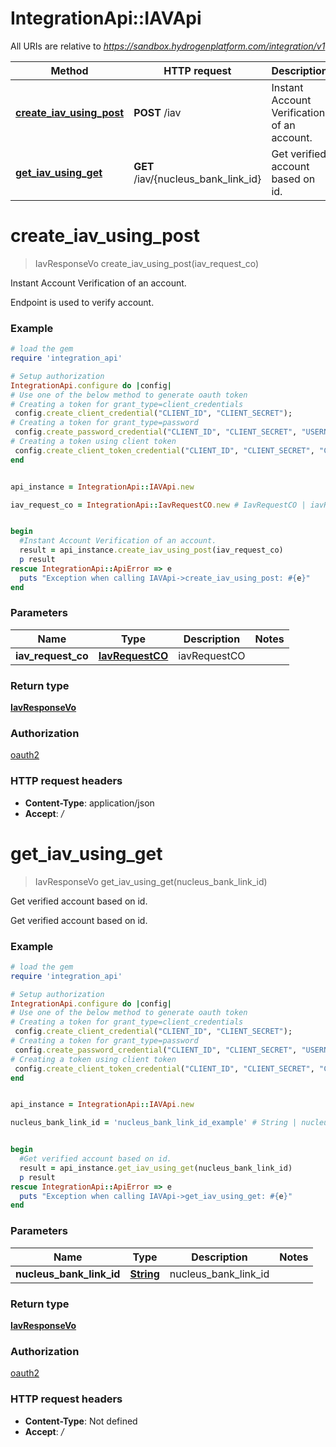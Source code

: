 # IntegrationApi::IAVApi

All URIs are relative to *https://sandbox.hydrogenplatform.com/integration/v1*

Method | HTTP request | Description
------------- | ------------- | -------------
[**create_iav_using_post**](IAVApi.md#create_iav_using_post) | **POST** /iav | Instant Account Verification of an account.
[**get_iav_using_get**](IAVApi.md#get_iav_using_get) | **GET** /iav/{nucleus_bank_link_id} | Get verified account based on id.


# **create_iav_using_post**
> IavResponseVo create_iav_using_post(iav_request_co)

Instant Account Verification of an account.

Endpoint is used to verify account.

### Example
```ruby
# load the gem
require 'integration_api'

# Setup authorization
IntegrationApi.configure do |config|
# Use one of the below method to generate oauth token        
# Creating a token for grant_type=client_credentials
 config.create_client_credential("CLIENT_ID", "CLIENT_SECRET");
# Creating a token for grant_type=password
 config.create_password_credential("CLIENT_ID", "CLIENT_SECRET", "USERNAME", "PASSWORD");
# Creating a token using client token
 config.create_client_token_credential("CLIENT_ID", "CLIENT_SECRET", "CLIENT_TOKEN");
end


api_instance = IntegrationApi::IAVApi.new

iav_request_co = IntegrationApi::IavRequestCO.new # IavRequestCO | iavRequestCO


begin
  #Instant Account Verification of an account.
  result = api_instance.create_iav_using_post(iav_request_co)
  p result
rescue IntegrationApi::ApiError => e
  puts "Exception when calling IAVApi->create_iav_using_post: #{e}"
end
```

### Parameters

Name | Type | Description  | Notes
------------- | ------------- | ------------- | -------------
 **iav_request_co** | [**IavRequestCO**](IavRequestCO.md)| iavRequestCO | 

### Return type

[**IavResponseVo**](IavResponseVo.md)

### Authorization

[oauth2](../README.md#oauth2)

### HTTP request headers

 - **Content-Type**: application/json
 - **Accept**: */*



# **get_iav_using_get**
> IavResponseVo get_iav_using_get(nucleus_bank_link_id)

Get verified account based on id.

Get verified account based on id.

### Example
```ruby
# load the gem
require 'integration_api'

# Setup authorization
IntegrationApi.configure do |config|
# Use one of the below method to generate oauth token        
# Creating a token for grant_type=client_credentials
 config.create_client_credential("CLIENT_ID", "CLIENT_SECRET");
# Creating a token for grant_type=password
 config.create_password_credential("CLIENT_ID", "CLIENT_SECRET", "USERNAME", "PASSWORD");
# Creating a token using client token
 config.create_client_token_credential("CLIENT_ID", "CLIENT_SECRET", "CLIENT_TOKEN");
end


api_instance = IntegrationApi::IAVApi.new

nucleus_bank_link_id = 'nucleus_bank_link_id_example' # String | nucleus_bank_link_id


begin
  #Get verified account based on id.
  result = api_instance.get_iav_using_get(nucleus_bank_link_id)
  p result
rescue IntegrationApi::ApiError => e
  puts "Exception when calling IAVApi->get_iav_using_get: #{e}"
end
```

### Parameters

Name | Type | Description  | Notes
------------- | ------------- | ------------- | -------------
 **nucleus_bank_link_id** | [**String**](.md)| nucleus_bank_link_id | 

### Return type

[**IavResponseVo**](IavResponseVo.md)

### Authorization

[oauth2](../README.md#oauth2)

### HTTP request headers

 - **Content-Type**: Not defined
 - **Accept**: */*



